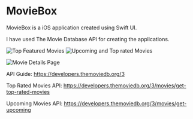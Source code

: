 # MovieBox
MovieBox is a iOS application created using Swift UI.

I have used The Movie Database API for creating the applications.

![Top Featured Movies](https://user-images.githubusercontent.com/25403723/124814020-2175a500-df83-11eb-8e12-6c089b2c7cdd.png)
![Upcoming and Top rated Movies](https://user-images.githubusercontent.com/25403723/124814042-263a5900-df83-11eb-8c3d-4c8e801d3bc2.png)

![Movie Details Page](https://user-images.githubusercontent.com/25403723/124814047-276b8600-df83-11eb-89be-a23baa2fff19.png)





API Guide: https://developers.themoviedb.org/3

Top Rated Movies API: https://developers.themoviedb.org/3/movies/get-top-rated-movies

Upcoming Movies API: https://developers.themoviedb.org/3/movies/get-upcoming


